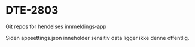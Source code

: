 # DTE-2803
Git repos for hendelses innmeldings-app


Siden appsettings.json inneholder sensitiv data ligger ikke denne offentlig.
